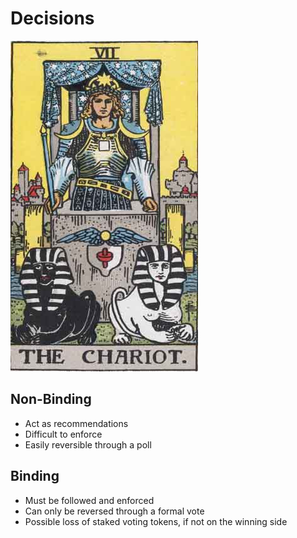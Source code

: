 # Decisions

![Decisions](../.gitbook/assets/rws_tarot_07_chariot.jpg)

## Non-Binding

* Act as recommendations
* Difficult to enforce
* Easily reversible through a poll

## Binding

* Must be followed and enforced
* Can only be reversed through a formal vote
* Possible loss of staked voting tokens, if not on the winning side

